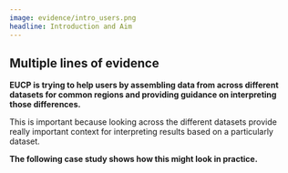 ```yaml
---
image: evidence/intro_users.png
headline: Introduction and Aim
---
```


## Multiple lines of evidence​

**EUCP is trying to help users by assembling data from across different datasets for common regions and providing guidance on interpreting those differences.**

This is important because looking across the different datasets provide really
important context for interpreting results based on a particularly dataset.​

**The following case study shows how this might look in practice.**
